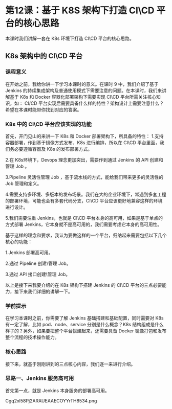 # 第12课：基于 K8S 架构下打造 CI\CD 平台的核心思路

本课时我们讲解一套在 K8s 环境下打造 CI\CD 平台的核心思路。

## K8s 架构中的 CI\CD 平台

### 课程意义
在开始之前，我给你讲一下学习本课时的意义。在课时 9 中，我们介绍了基于 Jenkins 的持续集成架构及普通使用模式下需要注意的问题。在本课时，我们来讲解基于 K8s 和 Docker 容器化部署架构下需要实现 CI\CD 平台所需关注核心知识，如： CI/CD 平台实现后需要具备什么样的特性？架构设计上需要注意什么？希望在本课时能带你找到对应的答案。
### K8s 中的 CI\CD 平台应该实现的功能
首先，开门见山的来讲一下 K8s 和 Docker 部署架构下，所具备的特性：
1.支持容器部署，作到基于镜像方式发布、K8s 进行编排，所以在 CI\CD 平台里面，我们务必要遵循容器及 K8s 的发布部署方式。

2.在 K8s环境下，Devops 理念更加突出，需要作到通过 Jenkins 的 API 创建和管理 Job 。

3.Pipeline 灵活性管理 Job ，基于流水线的方式，能给我们带来更多的灵活性的 Job 管理和定义。

4.需要支持多环境、多版本的发布场景。我们在大的企业环境下，常遇到多套工程的部署环境，可能也会有多套代码分支，CI\CD 平台应该更好地兼容这样的环境进行设计。

5.我们需要注重 Jenkins，也就是 CI\CD 平台本身的高可用，如果是基于单点的方式部署 Jenkins，它本身就不是高可用的，我们需要考虑它本身的高可用性。

基于这样的理念和要求，我认为要做这样的一个平台，归纳起来需要包括以下几个核心的功能：

1.Jenkins 部署高可用。

2.通过 Pipeline 创建\管理 Job。

3.通过 API 接口创建\管理 Job。

以上是接下来我要介绍的在 K8s 架构下搭建 Jenkins 的 CI\CD 平台的三点必要能力，接下来我们详细的讲解一下。

### 学前提示
在学习本课时之前，你需要了解 Jenkins 基础搭建和基础配置，同时需要对 K8s 有一定了解，比如 pod、node、service 分别是什么概念？K8s 结构组成是什么样子的？另外，如果要把整个平台搭建起来，还需要具备 Docker 镜像打包和发布整个流程的技术操作能力。

### 核心思路

接下来，就基于刚刚讲到的三点核心内容，我们逐一来进行介绍。

### 思路一、Jenkins 服务高可用

首先第一点，就是 Jenkins 本身服务的部署高可用。

Cgq2xl58Pj2ARAUEAAECOYYrTH8534.png